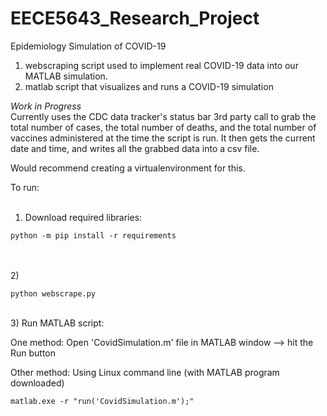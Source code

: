 # EECE5643_Research_Project
Epidemiology Simulation of COVID-19

1) webscraping script used to implement real COVID-19 data into our MATLAB simulation. <br> 
2) matlab script that visualizes and runs a COVID-19 simulation <br> 

*Work in Progress* <br>
Currently uses the CDC data tracker's status bar 3rd party call to grab the total number of cases, the total number of deaths, and the total number of vaccines administered at the time the script is run. It then gets the current date and time, and writes all the grabbed data into a csv file. 


Would recommend creating a virtualenvironment for this. 

To run: <br> <br> 

1) Download required libraries: <br> 

```
python -m pip install -r requirements 
```

<br><br> 
2)  <br>

```
python webscrape.py
```

<br> 
3) Run MATLAB script: <br>

One method: Open 'CovidSimulation.m' file in MATLAB window --> hit the Run button 
<br>  

Other method: Using Linux command line (with MATLAB program downloaded) <br> 

```
matlab.exe -r "run('CovidSimulation.m');" 
```

